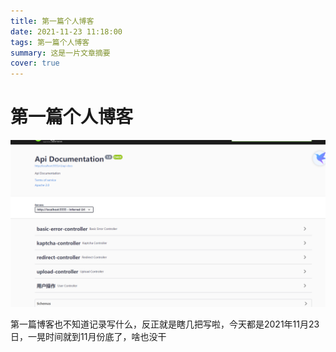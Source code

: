 ```yaml
---
title: 第一篇个人博客
date: 2021-11-23 11:18:00
tags: 第一篇个人博客
summary: 这是一片文章摘要
cover: true 
---
```

# 第一篇个人博客
<!--more-->


![image](https://raw.githubusercontent.com/waper97/picture/main/swagger2_original.png)

第一篇博客也不知道记录写什么，反正就是瞎几把写啦，今天都是2021年11月23日，一晃时间就到11月份底了，啥也没干



